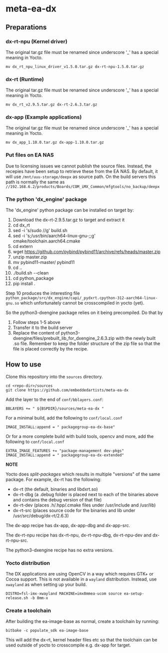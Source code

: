 # meta-ea-dx

## Preparations

### dx-rt-npu (Kernel driver)

The original tar.gz file must be renamed since underscore '_'
has a special meaning in Yocto.

```
mv dx_rt_npu_linux_driver_v1.5.0.tar.gz dx-rt-npu-1.5.0.tar.gz
```

### dx-rt (Runtime)

The original tar.gz file must be renamed since underscore '_'
has a special meaning in Yocto.

```
mv dx_rt_v2.9.5.tar.gz dx-rt-2.6.3.tar.gz
```

### dx-app (Example applications)

The original tar.gz file must be renamed since underscore '_'
has a special meaning in Yocto.

```
mv dx_app_1.10.0.tar.gz dx-app-1.10.0.tar.gz
```

### Put files on EA NAS

Due to licensing issues we cannot publish the source files. Instead,
the recepies have been setup to retrieve these from the EA NAS.
By default, it will use ```/mnt/uuu-storage/deepx``` as source path.
On the build servers this path is normally the same as 
```//192.168.6.2/products/Boards/COM_iMX_Common/mfgtools/no_backup/deepx```


### The python 'dx_engine' package

The 'dx_engine' python package can be installed on target by:

1. Download the dx-rt-2.9.5.tar.gz to target and extract it
2. cd dx_rt
3. sed -i 's/sudo //g' build.sh
4. sed -i 's;/usr/bin/aarch64-linux-gnu-;;g' cmake/toolchain.aarch64.cmake
5. cd extern
6. wget https://github.com/pybind/pybind11/archive/refs/heads/master.zip
7. unzip master.zip
8. mv pybind11-master/ pybind11
9. cd ..
10. ./build.sh --clean
11. cd python_package
12. pip install .

Step 10 produces the interesting file ``python_package/src/dx_engine/capi/_pydxrt.cpython-312-aarch64-linux-gnu.so``
which unfortunately cannot be crosscompiled in yocto (yet).

So the python3-dxengine package relies on it being precompiled. Do that by
1. Follow steps 1-5 above
2. Transfer it to the build server
3. Replace the content of python3-dxengine/files/prebuilt_lib_for_dxengine_2.6.3.zip with
   the newly built .so file. Remember to keep the folder structure of the zip file so that
   the file is placed correctly by the recipe.


## How to use

Clone this repository into the `sources` directory.

```
cd <repo-dir>/sources
git clone https://github.com/embeddedartists/meta-ea-dx
```

Add the layer to the end of `conf/bblayers.conf`:

`BBLAYERS += " ${BSPDIR}/sources/meta-ea-dx "`

For a minimal build, add the following to `conf/local.conf`

```
IMAGE_INSTALL:append = " packagegroup-ea-dx-base"
```

Or for a more complete build with build tools, opencv and more, add the following to `conf/local.conf`

```
EXTRA_IMAGE_FEATURES += "package-management dev-pkgs"
IMAGE_INSTALL:append = " packagegroup-ea-dx-extended"
```

**NOTE**

Yocto does *split-packages* which results in multiple "versions" of the same package.
For example, dx-rt has the following:

* dx-rt (the default, binaries and libdxrt.so)
* dx-rt-dbg (a .debug folder is placed next to each of the binaries above and contains the debug version of that file)
* dx-rt-dev (places .h/.hpp/.cmake files under /usr/include and /usr/lib)
* dx-rt-src (places source code for the binaries and lib under /usr/src/debug/dx-rt/2.6.3)

The dx-app recipe has dx-app, dx-app-dbg and dx-app-src.

The dx-rt-npu recipe has dx-rt-npu, dx-rt-npu-dbg, dx-rt-npu-dev and dx-rt-npu-src.

The python3-dxengine recipe has no extra versions.


### Yocto distribution

The DX applications are using OpenCV in a way which requires GTK+ or 
Cocoa support. This is not available in a `wayland` distribution.
Instead, use `xwayland` as when setting up your build.

```
DISTRO=fsl-imx-xwayland MACHINE=imx8mmea-ucom source ea-setup-release.sh -b 8mm-x
```


### Create a toolchain

After building the ea-image-base as normal, create a toolchain by running:

```
bitbake -c populate_sdk ea-image-base
```

This will add the dx-rt, kernel header files etc so that the toolchain can
be used outside of yocto to crosscompile e.g. dx-app for target.

